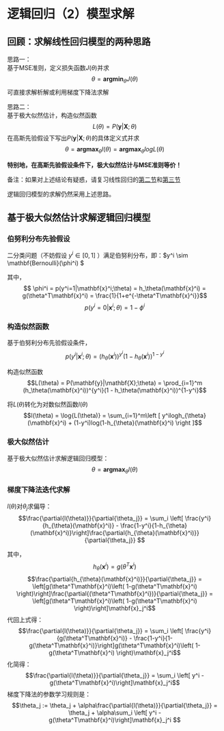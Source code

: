 # 逻辑回归（2）模型求解

## 回顾：求解线性回归模型的两种思路

思路一：  
基于MSE准则，定义损失函数$J(\theta)$并求
$$\theta = \mathbf{argmin}_{\theta}J(\theta)$$可直接求解析解或利用梯度下降法求解

思路二：  
基于极大似然估计，构造似然函数
$$L(\theta) = P(\mathbf{y}|\mathbf{X};\theta)$$在高斯先验假设下写出$P(\mathbf{y}|\mathbf{X};\theta)$的具体定义式并求
$$\theta = \mathbf{argmax}_{\theta}l(\theta)=\mathbf{argmax}_{\theta}logL(\theta)$$

**特别地，在高斯先验假设条件下，极大似然估计与MSE准则等价！**

备注：如果对上述结论有疑惑，请复习线性回归的[第二节](LinearRegression_Tutorial_2.md)和[第三节](LinearRegression_Tutorial_3.md)

逻辑回归模型的求解仍然采用上述思路。

## 基于极大似然估计求解逻辑回归模型

### 伯努利分布先验假设

二分类问题（不妨假设 $y^i \in [0, 1]$ ）满足伯努利分布，即：$y^i  \sim \mathbf{Bernoulli}(\phi^i) $

其中，
$$ \phi^i = p(y^i=1|\mathbf{x}^i;\theta) = h_\theta(\mathbf{x}^i) = g(\theta^T\mathbf{x}^i) = \frac{1}{1+e^{-\theta^T\mathbf{x}^i}}$$
$$ p(y^i=0|\mathbf{x}^i;\theta) = 1-\phi^i $$

### 构造似然函数

基于伯努利分布先验假设条件，
$$p(y^i|\mathbf{x}^i;\theta) = (h_\theta(\mathbf{x}^i))^{y^i}(1 - h_\theta(\mathbf{x}^i))^{1-y^i}$$

构造似然函数
$$L(\theta) = P(\mathbf{y}|\mathbf{X};\theta) = \prod_{i=1}^m (h_\theta(\mathbf{x}^i))^{y^i}(1 - h_\theta(\mathbf{x}^i))^{1-y^i}$$

将$L(\theta)$转化为对数似然函数$l(\theta)$
$$l(\theta) = \log{L(\theta)} = \sum_{i=1}^m\left [ y^ilogh_{\theta}(\mathbf{x}^i) + (1-y^i)log(1-h_{\theta}(\mathbf{x}^i) \right ]$$

### 极大似然估计
基于极大似然估计求解逻辑回归模型：
$$\theta = \mathbf{argmax}_{\theta}l(\theta)$$

### 梯度下降法迭代求解
$l(\theta)$对$\theta_j$求偏导：
$$\frac{\partial{l(\theta)}}{\partial{\theta_j}} = \sum_i \left[ \frac{y^i}{h_{\theta}(\mathbf{x}^i)} - \frac{1-y^i}{1-h_{\theta}(\mathbf{x}^i)}\right]\frac{\partial{h_{\theta}(\mathbf{x}^i)}}{\partial{\theta_j}} $$

其中，
$$h_\theta(\mathbf{x}^i) = g(\theta^T\mathbf{x}^i)$$
$$\frac{\partial{h_{\theta}(\mathbf{x}^i)}}{\partial{\theta_j}} = \left[g(\theta^T\mathbf{x}^i)\left( 1-g(\theta^T\mathbf{x}^i) \right)\right]\frac{\partial{(\theta^T\mathbf{x}^i})}{\partial{\theta_j}} =  \left[g(\theta^T\mathbf{x}^i)\left( 1-g(\theta^T\mathbf{x}^i) \right)\right]\mathbf{x}_j^i$$
代回上式得：
$$\frac{\partial{l(\theta)}}{\partial{\theta_j}} = \sum_i \left[ \frac{y^i}{g(\theta^T\mathbf{x}^i)} - \frac{1-y^i}{1-g(\theta^T\mathbf{x}^i)}\right]g(\theta^T\mathbf{x}^i)\left( 1-g(\theta^T\mathbf{x}^i) \right)\mathbf{x}_j^i$$
化简得：
$$\frac{\partial{l(\theta)}}{\partial{\theta_j}} = \sum_i \left[ y^i - g(\theta^T\mathbf{x}^i)\right]\mathbf{x}_j^i$$
梯度下降法的参数学习规则是：
$$\theta_j := \theta_j + \alpha\frac{\partial{l(\theta)}}{\partial{\theta_j}} = \theta_j + \alpha\sum_i \left[ y^i - g(\theta^T\mathbf{x}^i)\right]\mathbf{x}_j^i $$